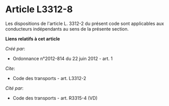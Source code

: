 # Article L3312-8

Les dispositions de l'article L. 3312-2 du présent code sont applicables aux conducteurs indépendants au sens de la présente
section.

**Liens relatifs à cet article**

_Créé par_:

  - Ordonnance n°2012-814 du 22 juin 2012 - art. 1

_Cite_:

  - Code des transports - art. L3312-2

_Cité par_:

  - Code des transports - art. R3315-4 (VD)

